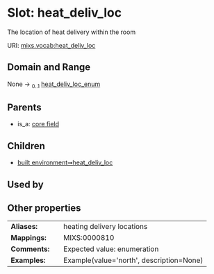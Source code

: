 
# Slot: heat_deliv_loc


The location of heat delivery within the room

URI: [mixs.vocab:heat_deliv_loc](https://w3id.org/mixs/vocab/heat_deliv_loc)


## Domain and Range

None &#8594;  <sub>0..1</sub> [heat_deliv_loc_enum](heat_deliv_loc_enum.md)

## Parents

 *  is_a: [core field](core_field.md)

## Children

 *  [built environment➞heat_deliv_loc](built_environment_heat_deliv_loc.md)

## Used by


## Other properties

|  |  |  |
| --- | --- | --- |
| **Aliases:** | | heating delivery locations |
| **Mappings:** | | MIXS:0000810 |
| **Comments:** | | Expected value: enumeration |
| **Examples:** | | Example(value='north', description=None) |

